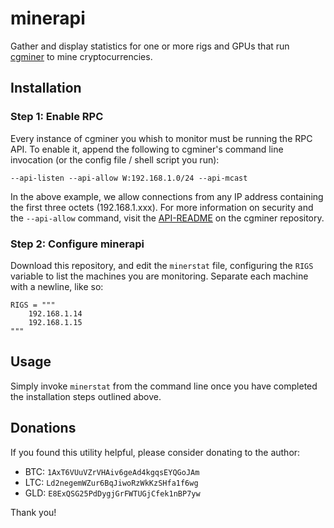 # minerapi
Gather and display statistics for one or more rigs and GPUs that run 
[cgminer](https://github.com/ckolivas/cgminer) to mine cryptocurrencies.

## Installation
### Step 1: Enable RPC
Every instance of cgminer you whish to monitor must be running the RPC API.
To enable it, append the following to cgminer's command line invocation (or
the config file / shell script you run):

```
--api-listen --api-allow W:192.168.1.0/24 --api-mcast
```

In the above example, we allow connections from any IP address containing the
first three octets (192.168.1.xxx). For more information on security and the
`--api-allow` command, visit the [API-README](https://github.com/ckolivas/cgminer/blob/master/API-README)
on the cgminer repository.

### Step 2: Configure minerapi
Download this repository, and edit the `minerstat` file, configuring the `RIGS`
variable to list the machines you are monitoring. Separate each machine with
a newline, like so:

```
RIGS = """
    192.168.1.14
    192.168.1.15
"""
```

## Usage
Simply invoke `minerstat` from the command line once you have completed
the installation steps outlined above.

## Donations
If you found this utility helpful, please consider donating to the author:

+ BTC: `1AxT6VUuVZrVHAiv6geAd4kgqsEYQGoJAm`
+ LTC: `Ld2negemWZur6BqJiwoRzWkKzSHfa1f6wg`
+ GLD: `E8ExQSG25PdDygjGrFWTUGjCfek1nBP7yw`

Thank you!
